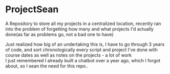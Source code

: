 # ProjectSean
A Repository to store all my projects in a centralized location, recently ran into the problem of forgetting how many and what projects I'd actually done(as far as problems go, not a bad one to have)</br>

Just realized how big of an undertaking this is, I have to go through 3 years of code, and sort chronologically every script and project I've done with course dates as well as notes on the projects - a lot of work</br>
I just remembered I already built a chatbot over a year ago, which I forgot about, so I sean the need for this repo.. </br>
